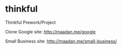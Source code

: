 thinkful
========

Thinkful Prework/Project

Clone Google site: http://maadan.me/google

Small Business site: http://maadan.me/small-business/
